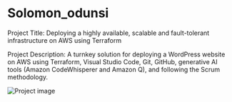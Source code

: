 # Solomon_odunsi
Project Title: Deploying a highly available, scalable and fault-tolerant infrastructure on AWS using Terraform


Project Description: A turnkey solution for deploying a WordPress website on AWS using Terraform, Visual Studio Code, Git, GitHub, generative AI tools (Amazon CodeWhisperer and Amazon Q), and following the Scrum methodology.


![Project image](https://github.com/Ots58/Solomon_odunsi/assets/118396142/f07c8f6a-fbd0-4dc9-b857-5ffbfd6642a5)

